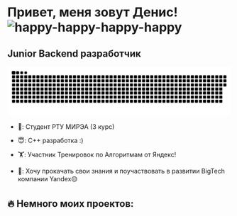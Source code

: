# Привет, меня зовут Денис! ![happy-happy-happy-happy](https://github.com/DenMeow/DenMeow/assets/127181531/bc9b1125-7b50-49f1-a247-b9fe0eaa700b)

Junior Backend разработчик
--------------------
<p align="center">
 <img width="600" src="github-snake.svg" alt="snake"/>
</p>

- 🔭: Студент РТУ МИРЭА (3 курс)

- 😇: С++ разработка :)

- 🏋️: Участник Тренировок по Алгоритмам от Яндекс!

- 🥸: Хочу прокачать свои знания и поучаствовать в развитии BigTech компании Yandex🟡

🔥 Немного моих проектов:
----------------
